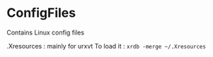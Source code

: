 # ConfigFiles
Contains Linux config files

.Xresources : 
mainly for urxvt
To load it :
`xrdb -merge ~/.Xresources`

